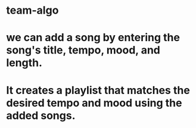 # team-algo
# we can add a song by entering the song's title, tempo, mood, and length.
# It creates a playlist that matches the desired tempo and mood using the added songs.

